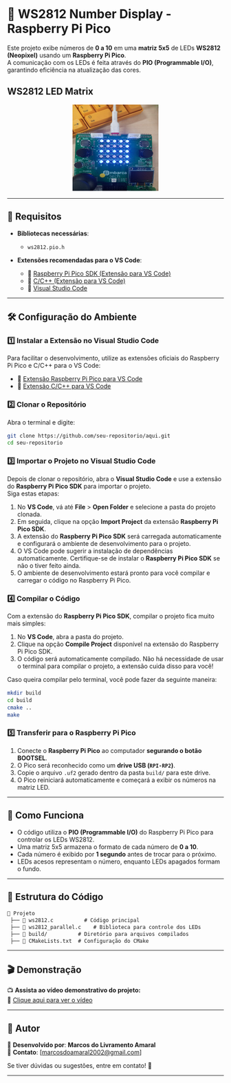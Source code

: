 

# 🎨 WS2812 Number Display - Raspberry Pi Pico  

Este projeto exibe números de **0 a 10** em uma **matriz 5x5** de LEDs **WS2812 (Neopixel)** usando um **Raspberry Pi Pico**.  
A comunicação com os LEDs é feita através do **PIO (Programmable I/O)**, garantindo eficiência na atualização das cores.  

## WS2812 LED Matrix 

<p align="center">
  <img src="assets/matriz.jpeg" alt="Logo do Projeto" width="200" height="200" />
</p>

---

## 📌 Requisitos  

- **Bibliotecas necessárias**:  
  - `ws2812.pio.h`  

- **Extensões recomendadas para o VS Code**:  
  - 🔗 [Raspberry Pi Pico SDK (Extensão para VS Code)](https://marketplace.visualstudio.com/items?itemName=raspberry-pi.raspberry-pi-pico)  
  - 🔗 [C/C++ (Extensão para VS Code)](https://marketplace.visualstudio.com/items?itemName=ms-vscode.cpptools)  
  - 🔗 [Visual Studio Code](https://code.visualstudio.com/)  

---

## 🛠️ Configuração do Ambiente  

### 1️⃣ Instalar a Extensão no Visual Studio Code  

Para facilitar o desenvolvimento, utilize as extensões oficiais do Raspberry Pi Pico e C/C++ para o VS Code:  
- 🔗 [Extensão Raspberry Pi Pico para VS Code](https://marketplace.visualstudio.com/items?itemName=raspberry-pi.raspberry-pi-pico)  
- 🔗 [Extensão C/C++ para VS Code](https://marketplace.visualstudio.com/items?itemName=ms-vscode.cpptools)  

### 2️⃣ Clonar o Repositório  

Abra o terminal e digite:  
```sh
git clone https://github.com/seu-repositorio/aqui.git
cd seu-repositorio
```

### 3️⃣ Importar o Projeto no Visual Studio Code  

Depois de clonar o repositório, abra o **Visual Studio Code** e use a extensão do **Raspberry Pi Pico SDK** para importar o projeto.  
Siga estas etapas:

1. No **VS Code**, vá até **File** > **Open Folder** e selecione a pasta do projeto clonada.
2. Em seguida, clique na opção **Import Project** da extensão **Raspberry Pi Pico SDK**.
3. A extensão do **Raspberry Pi Pico SDK** será carregada automaticamente e configurará o ambiente de desenvolvimento para o projeto.
4. O VS Code pode sugerir a instalação de dependências automaticamente. Certifique-se de instalar o **Raspberry Pi Pico SDK** se não o tiver feito ainda.
5. O ambiente de desenvolvimento estará pronto para você compilar e carregar o código no Raspberry Pi Pico.

### 4️⃣ Compilar o Código  

Com a extensão do **Raspberry Pi Pico SDK**, compilar o projeto fica muito mais simples:

1. No **VS Code**, abra a pasta do projeto.
2. Clique na opção **Compile Project** disponível na extensão do Raspberry Pi Pico SDK.
3. O código será automaticamente compilado. Não há necessidade de usar o terminal para compilar o projeto, a extensão cuida disso para você!

Caso queira compilar pelo terminal, você pode fazer da seguinte maneira:  
```sh
mkdir build
cd build
cmake ..
make
```

### 5️⃣ Transferir para o Raspberry Pi Pico  

1. Conecte o **Raspberry Pi Pico** ao computador **segurando o botão BOOTSEL**.  
2. O Pico será reconhecido como um **drive USB (`RPI-RP2`)**.  
3. Copie o arquivo `.uf2` gerado dentro da pasta `build/` para este drive.  
4. O Pico reiniciará automaticamente e começará a exibir os números na matriz LED.  

---

## 🎯 Como Funciona  

- O código utiliza o **PIO (Programmable I/O)** do Raspberry Pi Pico para controlar os LEDs WS2812.  
- Uma matriz 5x5 armazena o formato de cada número de **0 a 10**.  
- Cada número é exibido por **1 segundo** antes de trocar para o próximo.  
- LEDs acesos representam o número, enquanto LEDs apagados formam o fundo.  

---

## 📂 Estrutura do Código  

```
📁 Projeto  
 ├── 📄 ws2812.c          # Código principal  
 ├── 📄 ws2812_parallel.c    # Biblioteca para controle dos LEDs  
 ├── 📂 build/          # Diretório para arquivos compilados  
 ├── 📄 CMakeLists.txt  # Configuração do CMake  
```

---

## 🎬 Demonstração  

📺 **Assista ao vídeo demonstrativo do projeto:**  
🔗 [Clique aqui para ver o vídeo](https://www.youtube.com/watch?v=MQz7sDOH-3Q&ab_channel=MarcosdoAmaral)  

---

## 📌 Autor  

📌 **Desenvolvido por**: **Marcos do Livramento Amaral**  
📧 **Contato**: [marcosdoamaral2002@gmail.com]  

Se tiver dúvidas ou sugestões, entre em contato! 🚀  

---
